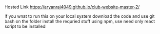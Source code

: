  Hosted Link https://aryanraj4049.github.io/club-website-master-2/
 
 If you wnat to run this on your local system download the code and use git bash on the folder install the requried stuff using npm, use need only react script to be installed 
